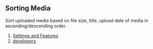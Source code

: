 ## Sorting Media

Sort uploaded media based on file size, title, upload date of media in ascending/descending order.

1. [Settings and Features](../addons/rtmedia-sorting/features.md) 
2. [developers](../addons/rtmedia-sorting/developers.md) 
